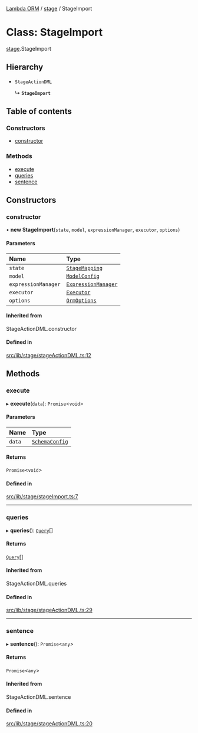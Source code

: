 [Lambda ORM](../README.md) / [stage](../modules/stage.md) / StageImport

# Class: StageImport

[stage](../modules/stage.md).StageImport

## Hierarchy

- `StageActionDML`

  ↳ **`StageImport`**

## Table of contents

### Constructors

- [constructor](stage.StageImport.md#constructor)

### Methods

- [execute](stage.StageImport.md#execute)
- [queries](stage.StageImport.md#queries)
- [sentence](stage.StageImport.md#sentence)

## Constructors

### constructor

• **new StageImport**(`state`, `model`, `expressionManager`, `executor`, `options`)

#### Parameters

| Name | Type |
| :------ | :------ |
| `state` | [`StageMapping`](stage.StageMapping.md) |
| `model` | [`ModelConfig`](manager.ModelConfig.md) |
| `expressionManager` | [`ExpressionManager`](manager.ExpressionManager.md) |
| `executor` | [`Executor`](manager.Executor.md) |
| `options` | [`OrmOptions`](../interfaces/model.OrmOptions.md) |

#### Inherited from

StageActionDML.constructor

#### Defined in

[src/lib/stage/stageActionDML.ts:12](https://github.com/FlavioLionelRita/lambdaorm/blob/0fd718a/src/lib/stage/stageActionDML.ts#L12)

## Methods

### execute

▸ **execute**(`data`): `Promise`<`void`\>

#### Parameters

| Name | Type |
| :------ | :------ |
| `data` | [`SchemaConfig`](../interfaces/model.SchemaConfig.md) |

#### Returns

`Promise`<`void`\>

#### Defined in

[src/lib/stage/stageImport.ts:7](https://github.com/FlavioLionelRita/lambdaorm/blob/0fd718a/src/lib/stage/stageImport.ts#L7)

___

### queries

▸ **queries**(): [`Query`](model.Query.md)[]

#### Returns

[`Query`](model.Query.md)[]

#### Inherited from

StageActionDML.queries

#### Defined in

[src/lib/stage/stageActionDML.ts:29](https://github.com/FlavioLionelRita/lambdaorm/blob/0fd718a/src/lib/stage/stageActionDML.ts#L29)

___

### sentence

▸ **sentence**(): `Promise`<`any`\>

#### Returns

`Promise`<`any`\>

#### Inherited from

StageActionDML.sentence

#### Defined in

[src/lib/stage/stageActionDML.ts:20](https://github.com/FlavioLionelRita/lambdaorm/blob/0fd718a/src/lib/stage/stageActionDML.ts#L20)
